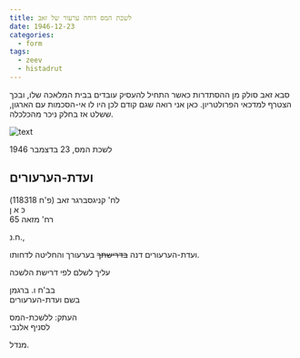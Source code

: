```yaml
---
title: לשכת המס דוחה ערעור של זאב
date: 1946-12-23
categories:
  - form
tags:
  - zeev
  - histadrut
---
```


סבא זאב סולק מן ההסתדרות כאשר התחיל להעסיק עובדים בבית המלאכה שלו, ובכך הצטרף למדכאי הפרולטריון.
כאן אני רואה שגם קודם לכן היו לו אי-הסכמות עם הארגון, ששלט אז בחלק ניכר מהכלכלה.

![text](/pupko-papers/assets/images/1946-12-23-histadrut-appeal.jpg)

לשכת המס, 23 בדצמבר 1946

ועדת-הערעורים
-------------

לח' קניגסברגר זאב (פ'ח 118318)  
כ א ן  
רח' מזאה 65  

ח.נ.,

ועדת-הערעורים דנה
~~בדרישתך~~ בערעורך והחליטה לדחותו.

עליך לשלם לפי דרישת
הלשכה

בב'ח ו. ברגמן  
בשם ועדת-הערעורים

העתק: ללשכת-המס  
לסניף אלנבי

מנדל.
